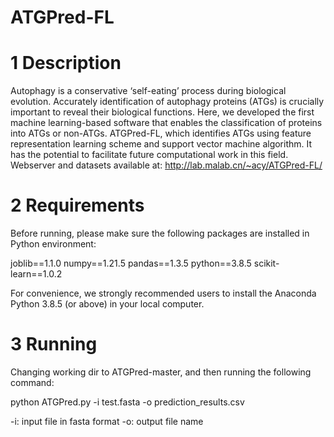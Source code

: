# ATGPred-FL

# 1 Description
Autophagy is a conservative ‘self-eating’ process during biological evolution. Accurately identification of autophagy proteins (ATGs) is crucially important to reveal their biological functions. Here, we developed the first machine learning-based software that enables the classification of proteins into ATGs or non-ATGs. ATGPred-FL, which identifies ATGs using feature representation learning scheme and support vector machine algorithm. It has the potential to facilitate future computational work in this field.
Webserver and datasets available at:
http://lab.malab.cn/~acy/ATGPred-FL/ 


# 2 Requirements
Before running, please make sure the following packages are installed in Python environment:

joblib==1.1.0
numpy==1.21.5
pandas==1.3.5
python==3.8.5
scikit-learn==1.0.2

For convenience, we strongly recommended users to install the Anaconda Python 3.8.5
(or above) in your local computer.


# 3 Running
Changing working dir to ATGPred-master, and then running the following command:

python ATGPred.py -i test.fasta -o prediction_results.csv

-i: input file in fasta format
-o: output file name
